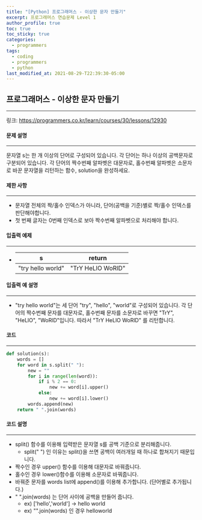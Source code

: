 ```yaml
---
title: "[Python] 프로그래머스 - 이상한 문자 만들기"
excerpt: 프로그래머스 연습문제 Level 1
author_profile: true
toc: true
toc_sticky: true
categories: 
  - programmers
tags:
  - coding
  - programmers
  - python
last_modified_at: 2021-08-29-T22:39:30-05:00
---
```




## 프로그래머스 - 이상한 문자 만들기

***

링크: <https://programmers.co.kr/learn/courses/30/lessons/12930>



#### 문제 설명

***

문자열 s는 한 개 이상의 단어로 구성되어 있습니다. 각 단어는 하나 이상의 공백문자로 구분되어 있습니다. 각 단어의 짝수번째 알파벳은 대문자로, 홀수번째 알파벳은 소문자로 바꾼 문자열을 리턴하는 함수, solution을 완성하세요.



#### 제한 사항

***

- 문자열 전체의 짝/홀수 인덱스가 아니라, 단어(공백을 기준)별로 짝/홀수 인덱스를 판단해야합니다.
- 첫 번째 글자는 0번째 인덱스로 보아 짝수번째 알파벳으로 처리해야 합니다.



#### 입출력 예제

***

- | s                 | return            |
  | ----------------- | ----------------- |
  | "try hello world" | "TrY HeLlO WoRlD" |



#### 입출력 예 설명

***

* "try hello world"는 세 단어 "try", "hello", "world"로 구성되어 있습니다. 각 단어의 짝수번째 문자를 대문자로, 홀수번째 문자를 소문자로 바꾸면 "TrY", "HeLlO", "WoRlD"입니다. 따라서 "TrY HeLlO WoRlD" 를 리턴합니다.



#### 코드

***

```python
def solution(s):
    words = []
    for word in s.split(" "):
        new = ""
        for i in range(len(word)):
            if i % 2 == 0:
                new += word[i].upper()
            else:
                new += word[i].lower()
        words.append(new)
    return " ".join(words)
```



#### 코드 설명

***

- split() 함수를 이용해 입력받은 문자열 s를 공백 기준으로 분리해줍니다.
  - split(" ") 인 이유는 split()을 쓰면 공백이 여러개일 때 하나로 합쳐지기 때문입니다.
- 짝수인 경우 upper() 함수를 이용해 대문자로 바꿔줍니다.
- 홀수인 경우 lower()함수를 이용해 소문자로 바꿔줍니다.
- 바꿔준 문자를 words list에 append()를 이용해 추가합니다. (단어별로 추가됩니다.)
- " ".join(words) 는 단어 사이에 공백을 만들어 줍니다.
  - ex) ['hello','world'] -> hello world
  - ex) "".join(words) 인 경우 helloworld